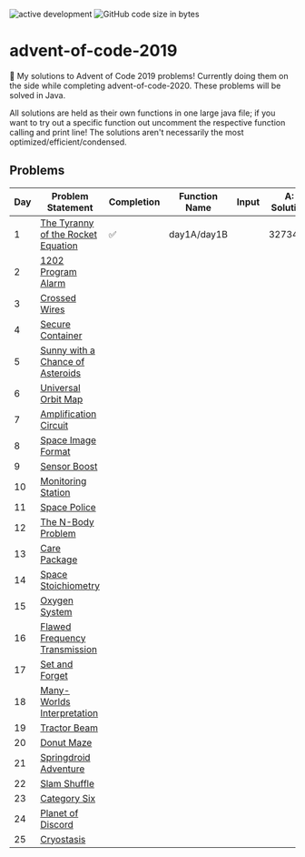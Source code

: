 ![active development](https://img.shields.io/badge/active%20dev-yes-brightgreen.svg)
![GitHub code size in bytes](https://img.shields.io/github/languages/code-size/simcard0000/advent-of-code-2019.svg)
# advent-of-code-2019
🎁 My solutions to Advent of Code 2019 problems! Currently doing them on the side while completing advent-of-code-2020. These problems will be solved in Java.

All solutions are held as their own functions in one large java file; if you want to try out a specific function out uncomment the respective function calling and print line! The solutions aren't necessarily the most optimized/efficient/condensed.

## Problems
| Day | Problem Statement                                                               | Completion | Function Name | Input         | A: Solution | B: Solution | 
| --- | ------------------------------------------------------------------------------- | -----------| --------------| ------------- | ----------- | ----------- | 
|  1  | [The Tyranny of the Rocket Equation](https://adventofcode.com/2019/day/1)       | ✅         | day1A/day1B  |               | 3273471     | 4907345     |
|  2  | [1202 Program Alarm](https://adventofcode.com/2019/day/2) |
|  3  | [Crossed Wires](https://adventofcode.com/2019/day/3) |
|  4  | [Secure Container](https://adventofcode.com/2019/day/4) |
|  5  | [Sunny with a Chance of Asteroids](https://adventofcode.com/2019/day/5) |
|  6  | [Universal Orbit Map](https://adventofcode.com/2019/day/6) |
|  7  | [Amplification Circuit](https://adventofcode.com/2019/day/7) |
|  8  | [Space Image Format](https://adventofcode.com/2019/day/8) |
|  9  | [Sensor Boost](https://adventofcode.com/2019/day/9) |
| 10  | [Monitoring Station](https://adventofcode.com/2019/day/10) |
| 11  | [Space Police](https://adventofcode.com/2019/day/11) |
| 12  | [The N-Body Problem](https://adventofcode.com/2019/day/12) |
| 13  | [Care Package](https://adventofcode.com/2019/day/13) |
| 14  | [Space Stoichiometry](https://adventofcode.com/2019/day/14) |
| 15  | [Oxygen System](https://adventofcode.com/2019/day/15) |
| 16  | [Flawed Frequency Transmission](https://adventofcode.com/2019/day/16) |
| 17  | [Set and Forget](https://adventofcode.com/2019/day/17) |
| 18  | [Many-Worlds Interpretation](https://adventofcode.com/2019/day/18) |
| 19  | [Tractor Beam](https://adventofcode.com/2019/day/19) |
| 20  | [Donut Maze](https://adventofcode.com/2019/day/20) |
| 21  | [Springdroid Adventure](https://adventofcode.com/2019/day/21) |
| 22  | [Slam Shuffle](https://adventofcode.com/2019/day/22) |
| 23  | [Category Six](https://adventofcode.com/2019/day/23) |
| 24  | [Planet of Discord](https://adventofcode.com/2019/day/24) |
| 25  | [Cryostasis](https://adventofcode.com/2019/day/25) |
